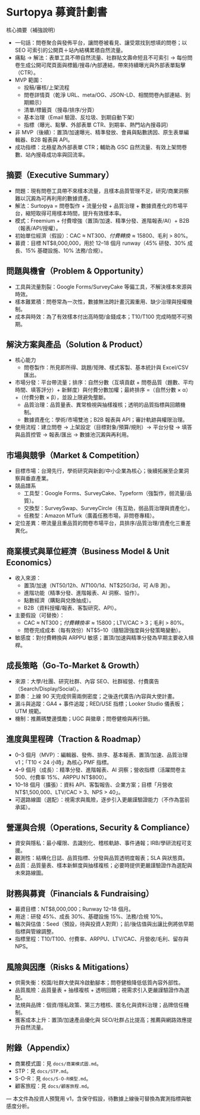 # Surtopya 募資計劃書

核心摘要（補強說明）

- 一句話：問卷聚合與發佈平台，讓問卷被看見、讓受眾找到想填的問卷；以 SEO 可索引的公開頁＋站內結構累積自然流量。
- 痛點 → 解法：表單工具不帶自然流量、社群貼文壽命短且不可索引 → 每份問卷生成公開可爬頁面與標籤/搜尋/內部連結，帶來持續曝光與外部表單點擊（CTR）。
- MVP 範圍：
  - 投稿/審核/上架流程
  - 問卷詳情頁（乾淨 URL、meta/OG、JSON-LD、相關問卷內部連結、到期顯示）
  - 清單/標籤頁（搜尋/排序/分頁）
  - 基本治理（Email 驗證、反垃圾、到期自動下架）
  - 指標（曝光、點擊、外部表單 CTR、到期率、熱門站內搜尋詞）
- 非 MVP（後續）：置頂/加速曝光、精準發放、會員與點數誘因、原生表單編輯器、B2B 報表與 API。
- 成功指標：北極星為外部表單 CTR；輔助為 GSC 自然流量、有效上架問卷數、站內搜尋成功率與回流率。

## 摘要（Executive Summary）
- 問題：現有問卷工具帶不來樣本流量，且樣本品質管理不足，研究/商業洞察難以沉澱為可再利用的數據資產。
- 解法：Surtopya = 問卷製作 + 流量分發 + 品質治理 + 數據資產化的市場平台，縮短取得可用樣本時間，提升有效樣本率。
- 模式：Freemium + 付費增強（置頂/加速、精準分發、進階報表/AI）+ B2B（報表/API/授權）。
- 初始單位經濟（假設）：CAC ≈ NT$300、付費轉換 ≈ 15%、ARPPU ≈ NT$800、毛利 > 80%。
- 募資：目標 NT$8,000,000，用於 12–18 個月 runway（45% 研發、30% 成長、15% 基礎設施、10% 法務/合規）。

## 問題與機會（Problem & Opportunity）
- 工具與流量割裂：Google Forms/SurveyCake 等偏工具，不解決樣本來源與時效。
- 樣本難累積：問卷常為一次性，數據無法跨計畫沉澱重用、缺少治理與授權機制。
- 成本與時效：為了有效樣本付出高時間/金錢成本；T10/T100 完成時間不可預期。

## 解決方案與產品（Solution & Product）
- 核心能力
  - 問卷製作：所見即所得、跳題/矩陣、樣式客製、基本統計與 Excel/CSV 匯出。
- 市場分發：平台帶流量；排序：自然分數（互填貢獻 + 問卷品質（題數、平均時間、填答評分）+ 新鮮度）與付費分數加權；最終排序 =（自然分數 × α）+（付費分數 × β），並設上限避免壟斷。
  - 品質治理：品質量表、異常檢視與抽樣複核；透明的品質指標與回饋機制。
  - 數據資產化：學術/市場雙池；B2B 報表與 API；審計軌跡與權限治理。
- 使用流程：建立問卷 → 上架設定（目標對象/預算/規則）→ 平台分發 → 填答與品質控管 → 報表/匯出 → 數據池沉澱與再利用。

## 市場與競爭（Market & Competition）
- 目標市場：台灣先行，學術研究與新創/中小企業為核心；後續拓展至企業洞察與垂直產業。
- 競品譜系
  - 工具型：Google Forms、SurveyCake、Typeform（強製作，弱流量/品質）。
  - 交換型：SurveySwap、SurveyCircle（有互助，弱品質治理與資產化）。
  - 任務型：Amazon MTurk（廣義任務市場，非問卷專精）。
- 定位差異：帶流量且重品質的問卷市場平台，具排序/品質治理/資產化三重差異化。

## 商業模式與單位經濟（Business Model & Unit Economics）
- 收入來源：
  - 置頂/加速（NT$50/12h、NT$100/1d、NT$250/3d，可 A/B 測）。
  - 進階功能（精準分發、進階報表、AI 洞察、協作）。
  - 點數經濟（購點與兌換抽成）。
  - B2B（資料授權/報表、客製研究、API）。
- 主要假設（可替換）：
  - CAC ≈ NT$300；付費轉換率 ≈ 15%；ARPPU ≈ NT$800；LTV/CAC > 3；毛利 > 80%。
  - 問卷完成成本（每有效份）NT$5–10（隨驗證強度與分發策略變動）。
- 敏感度：對付費轉換與 ARPPU 敏感；置頂/加速與精準分發為早期主要收入槓桿。

## 成長策略（Go-To-Market & Growth）
- 來源：大學/社團、研究社群、內容 SEO、社群經營、付費廣告（Search/Display/Social）。
- 節奏：上線 90 天完成供需兩側密度；之後迭代廣告/內容與大使計畫。
- 漏斗與追蹤：GA4 + 事件追蹤；RED/USE 指標；Looker Studio 儀表板；UTM 規範。
- 機制：推薦碼雙邊獎勵；UGC 與徽章；問卷健檢與再行銷。

## 進度與里程碑（Traction & Roadmap）
- 0–3 個月（MVP）：編輯器、發佈、排序、基本報表、置頂/加速、品質治理 v1；「T10 < 24 小時」為核心 PMF 指標。
- 4–9 個月（成長）：精準分發、進階報表、AI 洞察；營收指標（活躍問卷主 500、付費率 15%、ARPPU NT$800）。
- 10–18 個月（擴張）：資料 API、客製報告、企業方案；目標「月營收 NT$1,500,000、LTV/CAC > 3、NPS > 40」。
- 可選路線圖（選配）：視需求與風險，逐步引入更嚴謹驗證能力（不作為當前承諾）。

## 營運與合規（Operations, Security & Compliance）
- 資安與隱私：最小權限、去識別化、稽核軌跡、事件通報；IRB/學研流程可支援。
- 觀測性：結構化日誌、品質指標、分發與品質透明度報表；SLA 與狀態頁。
- 品質：品質量表、樣本新鮮度與抽樣複核；必要時提供更嚴謹驗證作為選配與未來路線圖。

## 財務與募資（Financials & Fundraising）
- 募資目標：NT$8,000,000；Runway 12–18 個月。
- 用途：研發 45%、成長 30%、基礎設施 15%、法務/合規 10%。
- 輪次與估值：Seed（預設，待與投資人對齊）；前/後估值與出讓比例將依早期指標與管線調整。
- 指標里程：T10/T100、付費率、ARPPU、LTV/CAC、月營收/毛利、留存與 NPS。

## 風險與因應（Risks & Mitigations）
- 供需失衡：校園/社群大使與冷啟動腳本；問卷健檢降低低質內容外部性。
- 品質風險：品質量表 + 抽樣複核 + 透明回饋；視需求引入更嚴謹驗證作為選配。
- 法規與品牌：個資/隱私政策、第三方稽核、匿名化與資料治理；品牌信任機制。
- 獲客成本上升：置頂/加速產品優化與 SEO/社群占比提高；推薦與網路效應提升自然流量。

## 附錄（Appendix）
- 商業模式圖：見 `docs/商業模式圖.md`。
- STP：見 `docs/STP.md`。
- S-O-R：見 `docs/S-O-R模型.md`。
- 顧客旅程：見 `docs/顧客旅程.md`。

— 本文件為投資人預覽用 v1，含保守假設，待數據上線後可替換為實測指標與敏感度分析。
